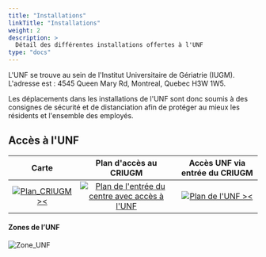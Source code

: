 ```yaml
---
title: "Installations"
linkTitle: "Installations"
weight: 2
description: >
  Détail des différentes installations offertes à l'UNF
type: "docs"  
---
```


L'UNF se trouve au sein de l'Institut Universitaire de Gériatrie (IUGM). L'adresse est : 4545 Queen Mary Rd, Montreal, Quebec H3W 1W5.

Les déplacements dans les installations de l'UNF sont donc soumis à des consignes
de sécurité et de distanciation afin de protéger au mieux les résidents et
l'ensemble des employés.  

## Accès à l'UNF

|Carte|Plan d'accès au CRIUGM|Accès UNF via entrée du CRIUGM|
|:---:|:---:|:---:|
|[![Plan\_CRIUGM ><](/images/documentation/Plan_CRIUGM.png)](/images/documentation/Plan_CRIUGM.png)|[![Plan de l'entrée du centre avec accès à l'UNF](/images/documentation/Plan_entrance_CRIUGM.png)](/images/documentation/Plan_entrance_CRIUGM.png)|[![Plan de l'UNF ><](/images/documentation/Plan_UNF.png)](/images/documentation/Plan_UNF.png)|

#### Zones de l’UNF

![Zone_UNF](/images/documentation/Zones_UNF.png)
